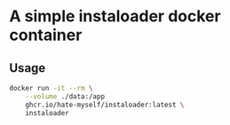 # A simple instaloader docker container

## Usage

```bash
docker run -it --rm \
    --volume ./data:/app
    ghcr.io/hate-myself/instaloader:latest \
    instaloader
```
